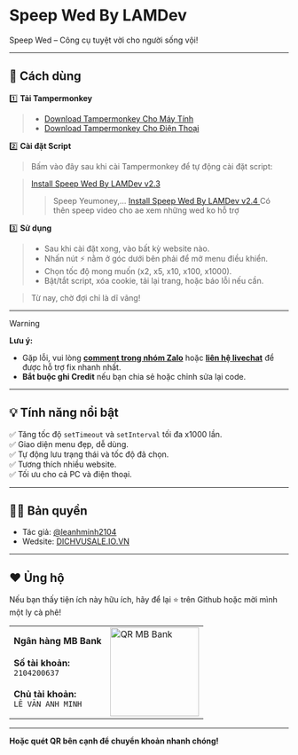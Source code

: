 # Speep Wed By LAMDev

Speep Wed – Công cụ tuyệt vời cho người sống vội!

---

## 🚀 Cách dùng

1️⃣ **Tải Tampermonkey**

>- [Download Tampermonkey Cho Máy Tính](https://chromewebstore.google.com/detail/tampermonkey/dhdgffkkebhmkfjojejmpbldmpobfkfo)
>- [Download Tampermonkey Cho Điện Thoại](https://chromewebstore.google.com/detail/tampermonkey-legacy/lcmhijbkigalmkeommnijlpobloojgfn)

2️⃣ **Cài đặt Script**

>Bấm vào đây sau khi cài Tampermonkey để tự động cài đặt script:

>[Install Speep Wed By LAMDev v2.3 ](https://raw.githubusercontent.com/leanhminh2104/Speep-Wed-By-LAMDev/refs/heads/main/speep-wed-by-lamdev-v2.3.js)
>>Speep Yeumoney,...
>[Install Speep Wed By LAMDev v2.4 ](https://raw.githubusercontent.com/leanhminh2104/Speep-Wed-By-LAMDev/refs/heads/main/speep-wed-by-lamdev-v2.4.js)
>>Có thên speep video cho ae xem những wed ko hỗ trợ

3️⃣ **Sử dụng**

>- Sau khi cài đặt xong, vào bất kỳ website nào.
>- Nhấn nút ⚡ nằm ở góc dưới bên phải để mở menu điều khiển.
>- Chọn tốc độ mong muốn (x2, x5, x10, x100, x1000).
>- Bật/tắt script, xóa cookie, tải lại trang, hoặc báo lỗi nếu cần.

> Từ nay, chờ đợi chỉ là dĩ vãng!

---

> [!WARNING]
>**Lưu ý:**
>- Gặp lỗi, vui lòng [**comment trong nhóm Zalo**](https://zalo.me/g/boiqoq426) hoặc [**liên hệ livechat**](https://support.dichvusale.io.vn) để được hỗ trợ fix nhanh nhất.
>- **Bắt buộc ghi Credit** nếu bạn chia sẻ hoặc chỉnh sửa lại code.

---

## 💡 Tính năng nổi bật

✅ Tăng tốc độ `setTimeout` và `setInterval` tối đa x1000 lần.  
✅ Giao diện menu đẹp, dễ dùng.  
✅ Tự động lưu trạng thái và tốc độ đã chọn.  
✅ Tương thích nhiều website.  
✅ Tối ưu cho cả PC và điện thoại.

---

## 👨‍💻 Bản quyền

- Tác giả: [@leanhminh2104](https://github.com/leanhminh2104)
- Wedsite: [DICHVUSALE.IO.VN](https://dichvusale.io.vn)

---


## ❤️ Ủng hộ

Nếu bạn thấy tiện ích này hữu ích, hãy để lại ⭐ trên Github hoặc mời mình một ly cà phê!

<table>
  <tr>
    <td>
      <b>Ngân hàng MB Bank</b><br><br>
      <b>Số tài khoản:</b><br>
      <code>2104200637</code><br><br>
      <b>Chủ tài khoản:</b><br>
      <code>LÊ VĂN ANH MINH</code>
    </td>
    <td>
      <img src="https://img.vietqr.io/image/MB-2104200637-qr_only.png" alt="QR MB Bank" width="160" />
    </td>
  </tr>
</table>

---

<b>Hoặc quét QR bên cạnh để chuyển khoản nhanh chóng!</b>
